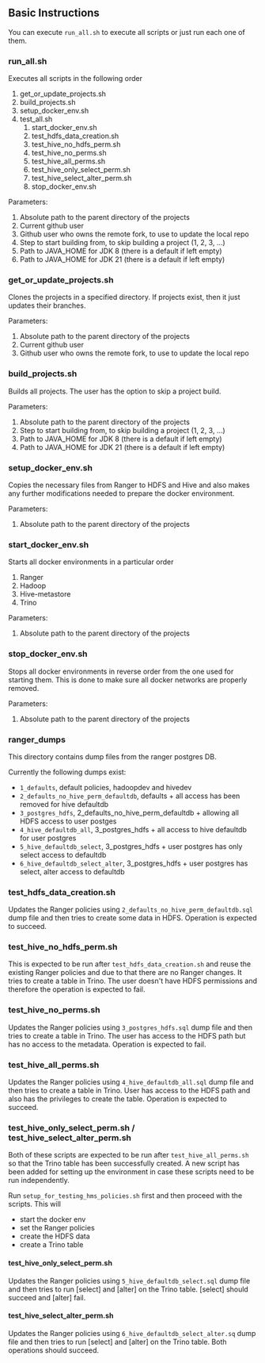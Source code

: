 ## Basic Instructions

You can execute `run_all.sh` to execute all scripts or just run each one of them.

### run_all.sh

Executes all scripts in the following order

1. get_or_update_projects.sh
2. build_projects.sh
3. setup_docker_env.sh
4. test_all.sh
    1. start_docker_env.sh
    2. test_hdfs_data_creation.sh
    3. test_hive_no_hdfs_perm.sh
    4. test_hive_no_perms.sh
    5. test_hive_all_perms.sh
    6. test_hive_only_select_perm.sh
    7. test_hive_select_alter_perm.sh
    8. stop_docker_env.sh 

Parameters:
1. Absolute path to the parent directory of the projects
2. Current github user
3. Github user who owns the remote fork, to use to update the local repo
4. Step to start building from, to skip building a project (1, 2, 3, ...)
5. Path to JAVA_HOME for JDK 8 (there is a default if left empty)
6. Path to JAVA_HOME for JDK 21 (there is a default if left empty)

### get_or_update_projects.sh

Clones the projects in a specified directory. If projects exist, then it just updates their branches.

Parameters:
1. Absolute path to the parent directory of the projects
2. Current github user
3. Github user who owns the remote fork, to use to update the local repo

### build_projects.sh

Builds all projects. The user has the option to skip a project build.

Parameters:
1. Absolute path to the parent directory of the projects
2. Step to start building from, to skip building a project (1, 2, 3, ...)
3. Path to JAVA_HOME for JDK 8 (there is a default if left empty)
4. Path to JAVA_HOME for JDK 21 (there is a default if left empty)

### setup_docker_env.sh

Copies the necessary files from Ranger to HDFS and Hive and also makes any further modifications needed to prepare the docker environment.

Parameters:
1. Absolute path to the parent directory of the projects

### start_docker_env.sh

Starts all docker environments in a particular order

1. Ranger
2. Hadoop
3. Hive-metastore
4. Trino

Parameters:
1. Absolute path to the parent directory of the projects

### stop_docker_env.sh

Stops all docker environments in reverse order from the one used for starting them.
This is done to make sure all docker networks are properly removed.

Parameters:
1. Absolute path to the parent directory of the projects

### ranger_dumps

This directory contains dump files from the ranger postgres DB.

Currently the following dumps exist:

* `1_defaults`, default policies, hadoopdev and hivedev
* `2_defaults_no_hive_perm_defaultdb`, defaults + all access has been removed for hive defaultdb
* `3_postgres_hdfs`, 2_defaults_no_hive_perm_defaultdb + allowing all HDFS access to user postges
* `4_hive_defaultdb_all`, 3_postgres_hdfs + all access to hive defaultdb for user postgres
* `5_hive_defaultdb_select`, 3_postgres_hdfs + user postgres has only select access to defaultdb
* `6_hive_defaultdb_select_alter`, 3_postgres_hdfs + user postgres has select, alter access to defaultdb

### test_hdfs_data_creation.sh

Updates the Ranger policies using `2_defaults_no_hive_perm_defaultdb.sql` dump file and then tries to create some data in HDFS. Operation is expected to succeed.

### test_hive_no_hdfs_perm.sh

This is expected to be run after `test_hdfs_data_creation.sh` and reuse the existing Ranger policies and due to that there are no Ranger changes.
It tries to create a table in Trino. The user doesn't have HDFS permissions and therefore the operation is expected to fail.

### test_hive_no_perms.sh

Updates the Ranger policies using `3_postgres_hdfs.sql` dump file and then tries to create a table in Trino. The user has access to the HDFS path but has no access to the metadata. Operation is expected to fail.

### test_hive_all_perms.sh
 
Updates the Ranger policies using `4_hive_defaultdb_all.sql` dump file and then tries to create a table in Trino. User has access to the HDFS path and also has the privileges to create the table. Operation is expected to succeed.

### test_hive_only_select_perm.sh / test_hive_select_alter_perm.sh

Both of these scripts are expected to be run after `test_hive_all_perms.sh` so that the Trino table has been successfully created. A new script has been added for setting up the environment in case these scripts need to be run independently. 

Run `setup_for_testing_hms_policies.sh` first and then proceed with the scripts. This will 
* start the docker env
* set the Ranger policies
* create the HDFS data
* create a Trino table

#### test_hive_only_select_perm.sh

Updates the Ranger policies using `5_hive_defaultdb_select.sql` dump file and then tries to run [select] and [alter] on the Trino table. [select] should succeed and [alter] fail.

#### test_hive_select_alter_perm.sh

Updates the Ranger policies using `6_hive_defaultdb_select_alter.sq` dump file and then tries to run [select] and [alter] on the Trino table. Both operations should succeed.
